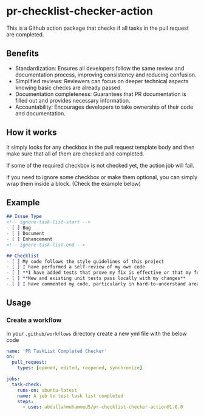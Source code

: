 # pr-checklist-checker-action

This is a Github action package that checks if all tasks in the pull request are completed. 

## Benefits

- Standardization: Ensures all developers follow the same review and documentation process, improving consistency and reducing confusion.
- Simplified reviews: Reviewers can focus on deeper technical aspects knowing basic checks are already passed.
- Documentation completeness: Guarantees that PR documentation is filled out and provides necessary information.
- Accountability: Encourages developers to take ownership of their code and documentation.

## How it works 

It simply looks for any checkbox in the pull request template body and then make sure that all of them are checked and completed. 

If some of the required checkbox is not checked yet, the action job will fail.

if you need to ignore some checkbox or make them optional, you can simply wrap them inside a block. (Check the example below)


## Example

``` md
## Issue Type
<!-- ignore-task-list-start -->
- [ ] Bug
- [ ] Document
- [ ] Enhancement
<!-- ignore-task-list-end -->

## Checklist
- [ ] My code follows the style guidelines of this project
- [ ] I have performed a self-review of my own code
- [ ] **I have added tests that prove my fix is effective or that my feature works**
- [ ] **New and existing unit tests pass locally with my changes**
- [ ] I have commented my code, particularly in hard-to-understand areas.
```

## Usage

### Create a workflow

In your `.github/workflows` directory create a new yml file with the below code

``` yml
name: 'PR TaskList Completed Checker'
on: 
  pull_request:
    types: [opened, edited, reopened, synchronize]

jobs:
  task-check:
    runs-on: ubuntu-latest
    name: A job to test task list completed 
    steps:
      - uses: abdullahmuhammed5/pr-checklist-checker-action@1.0.0
```

